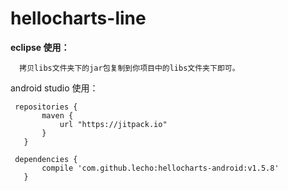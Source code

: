 # hellocharts-line



**eclipse 使用：**

```
  拷贝libs文件夹下的jar包复制到你项目中的libs文件夹下即可。
```

android studio 使用：  

```
 repositories {
       maven {
           url "https://jitpack.io"
       }
   }
```
```
 dependencies {
       compile 'com.github.lecho:hellocharts-android:v1.5.8'
   }
```

